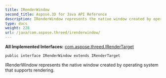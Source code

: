 ```yaml
---
title: IRenderWindow
second_title: Aspose.3D for Java API Reference
description: IRenderWindow represents the native window created by operating system that supports rendering.
type: docs
weight: 228
url: /java/com.aspose.threed/irenderwindow/
---
```


**All Implemented Interfaces:**
[com.aspose.threed.IRenderTarget](../../com.aspose.threed/irendertarget)
```
public interface IRenderWindow extends IRenderTarget
```

IRenderWindow represents the native window created by operating system that supports rendering.
